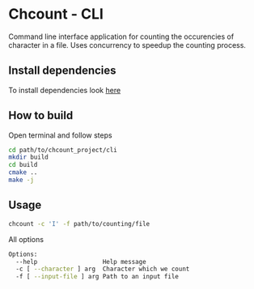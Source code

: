 # Chcount - CLI

Command line interface application for counting the occurencies of character in a file.
Uses concurrency to speedup the counting process.

## Install dependencies

To install dependencies look [here](../README.md#install-dependencies)

## How to build

Open terminal and follow steps

```bash
cd path/to/chcount_project/cli
mkdir build
cd build
cmake ..
make -j
```

## Usage

```bash
chcount -c 'I' -f path/to/counting/file
```

All options

```bash
Options:
  --help                  Help message
  -c [ --character ] arg  Character which we count
  -f [ --input-file ] arg Path to an input file
```
